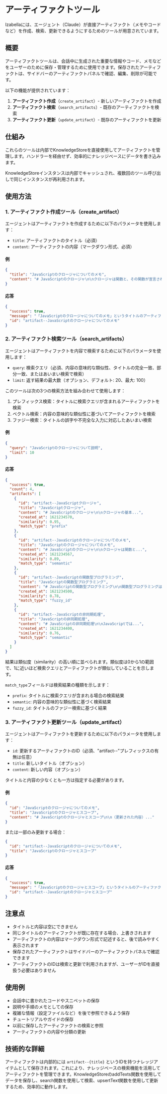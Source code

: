 # アーティファクトツール

Izabellaには、エージェント（Claude）が直接アーティファクト（メモやコードなど）を作成、検索、更新できるようにするためのツールが用意されています。

## 概要

アーティファクトツールは、会話中に生成された重要な情報やコード、メモなどをユーザーのために保存・管理するために使用できます。保存されたアーティファクトは、サイドバーのアーティファクトパネルで確認、編集、削除が可能です。

以下の機能が提供されています：

1. **アーティファクト作成**（`create_artifact`）- 新しいアーティファクトを作成
2. **アーティファクト検索**（`search_artifacts`）- 既存のアーティファクトを検索
3. **アーティファクト更新**（`update_artifact`）- 既存のアーティファクトを更新

## 仕組み

これらのツールは内部でKnowledgeStoreを直接使用してアーティファクトを管理します。ハンドラーを経由せず、効率的にナレッジベースにデータを書き込みます。

KnowledgeStoreインスタンスは内部でキャッシュされ、複数回のツール呼び出しで同じインスタンスが再利用されます。

## 使用方法

### 1. アーティファクト作成ツール（create_artifact）

エージェントはアーティファクトを作成するために以下のパラメータを使用します：

- `title`: アーティファクトのタイトル（必須）
- `content`: アーティファクトの内容（マークダウン形式、必須）

#### 例

```json
{
  "title": "JavaScriptのクロージャについてのメモ", 
  "content": "# JavaScriptのクロージャ\n\nクロージャは関数と、その関数が宣言されたレキシカルスコープの組み合わせです。\n\n```javascript\nfunction makeCounter() {\n  let count = 0;\n  return function() {\n    return count++;\n  }\n}\n\nconst counter = makeCounter();\nconsole.log(counter()); // 0\nconsole.log(counter()); // 1\n```\n\nこの例では、`counter`関数は`makeCounter`関数のスコープにアクセスし続けることができます。"
}
```

#### 応答

```json
{
  "success": true,
  "message": "「JavaScriptのクロージャについてのメモ」というタイトルのアーティファクトが正常に作成されました。", 
  "id": "artifact--JavaScriptのクロージャについてのメモ"
}
```

### 2. アーティファクト検索ツール（search_artifacts）

エージェントはアーティファクトを内容で検索するために以下のパラメータを使用します：

- `query`: 検索クエリ（必須、内容の意味的な類似性、タイトルの完全一致、部分一致、またはあいまい検索で検索）
- `limit`: 返す結果の最大数（オプション、デフォルト: 20、最大: 100）

このツールは次の3つの検索方法を組み合わせて使用します：
1. プレフィックス検索：タイトルに検索クエリが含まれるアーティファクトを検索
2. ベクトル検索：内容の意味的な類似性に基づいてアーティファクトを検索
3. ファジー検索：タイトルの誤字や不完全な入力に対応したあいまい検索

#### 例

```json
{
  "query": "JavaScriptのクロージャについて説明", 
  "limit": 10
}
```

#### 応答

```json
{
  "success": true,
  "count": 4,
  "artifacts": [
    {
      "id": "artifact--JavaScriptクロージャ",
      "title": "JavaScriptクロージャ",
      "content": "# JavaScriptのクロージャ\n\nクロージャの基本...",
      "created_at": 1621234570,
      "similarity": 0.95,
      "match_type": "prefix"
    },
    {
      "id": "artifact--JavaScriptのクロージャについてのメモ",
      "title": "JavaScriptのクロージャについてのメモ",
      "content": "# JavaScriptのクロージャ\n\nクロージャは関数と...",
      "created_at": 1621234567,
      "similarity": 0.89,
      "match_type": "semantic"
    },
    {
      "id": "artifact--JavaScriptの関数型プログラミング",
      "title": "JavaScriptの関数型プログラミング",
      "content": "# JavaScriptの関数型プログラミング\n\n関数型プログラミングは...",
      "created_at": 1621234500,
      "similarity": 0.78,
      "match_type": "fuzzy_id"
    },
    {
      "id": "artifact--JavaScriptの非同期処理",
      "title": "JavaScriptの非同期処理",
      "content": "# JavaScriptの非同期処理\n\nJavaScriptでは...",
      "created_at": 1621234400,
      "similarity": 0.76,
      "match_type": "semantic"
    }
  ]
}
```

結果は類似度（similarity）の高い順に並べられます。類似度は0から1の範囲で、1に近いほど検索クエリとアーティファクトが類似していることを示します。

`match_type`フィールドは検索結果の種類を示します：
- `prefix`: タイトルに検索クエリが含まれる場合の検索結果
- `semantic`: 内容の意味的な類似性に基づく検索結果
- `fuzzy_id`: タイトルのファジー検索に基づく結果

### 3. アーティファクト更新ツール（update_artifact）

エージェントはアーティファクトを更新するために以下のパラメータを使用します：

- `id`: 更新するアーティファクトのID（必須、"artifact--"プレフィックスの有無は任意）
- `title`: 新しいタイトル（オプション）
- `content`: 新しい内容（オプション）

タイトルと内容の少なくとも一方は指定する必要があります。

#### 例

```json
{
  "id": "JavaScriptのクロージャについてのメモ",
  "title": "JavaScriptのクロージャとスコープ",
  "content": "# JavaScriptのクロージャとスコープ\n\n（更新された内容）..."
}
```

または一部のみ更新する場合：

```json
{
  "id": "artifact--JavaScriptのクロージャについてのメモ",
  "title": "JavaScriptのクロージャとスコープ"
}
```

#### 応答

```json
{
  "success": true,
  "message": "「JavaScriptのクロージャとスコープ」というタイトルのアーティファクトが正常に更新されました。",
  "id": "artifact--JavaScriptのクロージャとスコープ"
}
```

## 注意点

- タイトルと内容は空にできません
- 同じタイトルのアーティファクトが既に存在する場合、上書きされます
- アーティファクトの内容はマークダウン形式で記述すると、後で読みやすく表示されます
- 保存されたアーティファクトはサイドバーのアーティファクトパネルで確認できます
- アーティファクトのIDは検索と更新で利用されますが、ユーザーがIDを直接扱う必要はありません

## 使用例

- 会話中に書かれたコードやスニペットの保存
- 説明や手順のメモとしての保存
- 複雑な情報（設定ファイルなど）を後で参照できるよう保存
- チュートリアルやガイドの保存
- 以前に保存したアーティファクトの検索と参照
- アーティファクトの内容や分類の更新

## 技術的な詳細

アーティファクトは内部的には `artifact--{title}` というIDを持つナレッジアイテムとして保存されます。これにより、ナレッジベースの検索機能を活用してアーティファクトを管理できます。KnowledgeStoreのaddTexts関数を使用してデータを保存し、search関数を使用して検索、upsertText関数を使用して更新するため、効率的に動作します。
